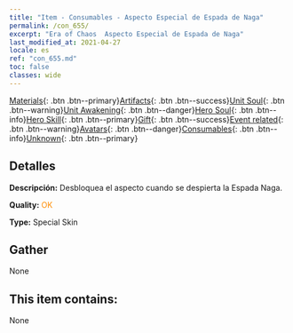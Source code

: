 ```yaml
---
title: "Item - Consumables - Aspecto Especial de Espada de Naga"
permalink: /con_655/
excerpt: "Era of Chaos  Aspecto Especial de Espada de Naga"
last_modified_at: 2021-04-27
locale: es
ref: "con_655.md"
toc: false
classes: wide
---
```

 [Materials](/ItemsES/){: .btn .btn--primary}[Artifacts](/ItemsES/Artifacts/){: .btn .btn--success}[Unit Soul](/ItemsES/UnitSoul/){: .btn .btn--warning}[Unit Awakening](/ItemsES/UnitAwakening/){: .btn .btn--danger}[Hero Soul](/ItemsES/HeroSoul/){: .btn .btn--info}[Hero Skill](/ItemsES/HeroSkill/){: .btn .btn--primary}[Gift](/ItemsES/Gift/){: .btn .btn--success}[Event related](/ItemsES/Events/){: .btn .btn--warning}[Avatars](/ItemsES/Avatars/){: .btn .btn--danger}[Consumables](/ItemsES/Consumables/){: .btn .btn--info}[Unknown](/ItemsES/Unknown/){: .btn .btn--primary}

## Detalles
 **Descripción:** Desbloquea el aspecto cuando se despierta la Espada Naga.

 **Quality:** <span style="color: #FF8C00">OK</span>

 **Type:** Special Skin

## Gather

  None

## This item contains:

  None

